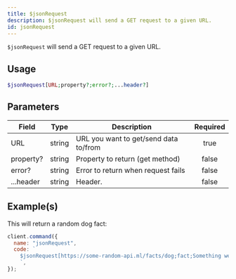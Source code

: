 ```yaml
---
title: $jsonRequest
description: $jsonRequest will send a GET request to a given URL.
id: jsonRequest
---
```


`$jsonRequest` will send a GET request to a given URL.

## Usage

```php
$jsonRequest[URL;property?;error?;...header?]
```

## Parameters

| Field     | Type   | Description                           | Required |
| --------- | ------ | ------------------------------------- | :------: |
| URL       | string | URL you want to get/send data to/from |   true   |
| property? | string | Property to return (get method)       |  false   |
| error?    | string | Error to return when request fails    |  false   |
| ...header | string | Header.                               |  false   |

## Example(s)

This will return a random dog fact:

```javascript
client.command({
  name: "jsonRequest",
  code: `
    $jsonRequest[https://some-random-api.ml/facts/dog;fact;Something went wrong.]
    `,
});
```

